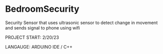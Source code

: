 # BedroomSecurity
Security Sensor that uses ultrasonic sensor to detect change in movement and sends signal to phone using wifi

PROJECT START: 2/20/23

LANGAUGE: ARDUINO IDE / C++
